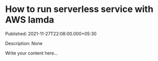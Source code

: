 # How to run serverless service with AWS lamda

Published: 2021-11-27T22:08:00.000+05:30

Description: None

Write your content here...